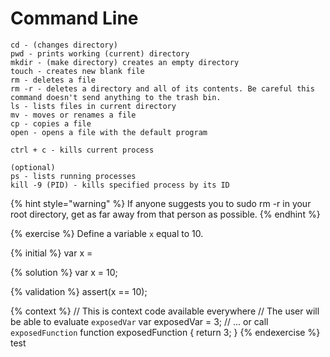 # Command Line

```text
cd - (changes directory)
pwd - prints working (current) directory
mkdir - (make directory) creates an empty directory
touch - creates new blank file
rm - deletes a file
rm -r - deletes a directory and all of its contents. Be careful this command doesn't send anything to the trash bin.
ls - lists files in current directory
mv - moves or renames a file
cp - copies a file 
open - opens a file with the default program

ctrl + c - kills current process

(optional)
ps - lists running processes
kill -9 (PID) - kills specified process by its ID
```

{% hint style="warning" %}
If anyone suggests you to sudo rm -r in your root directory, get as far away from that person as possible.
{% endhint %}

{% exercise %}
Define a variable `x` equal to 10.

{% initial %}
var x =

{% solution %}
var x = 10;

{% validation %}
assert(x == 10);

{% context %}
// This is context code available everywhere
// The user will be able to evaluate `exposedVar`
var exposedVar = 3;
// ... or call `exposedFunction`
function exposedFunction {
    return 3;
}
{% endexercise %}
test
